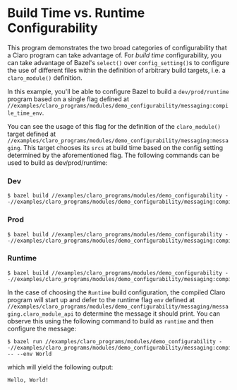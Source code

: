 # Build Time vs. Runtime Configurability

This program demonstrates the two broad categories of configurability that a Claro program can take advantage of. For
_build time_ configurability, you can take advantage of Bazel's `select()` over `config_setting()`s to configure the
use of different files within the definition of arbitrary build targets, i.e. a `claro_module()` definition.

In this example, you'll be able to configure Bazel to build a `dev/prod/runtime` program based on a single flag defined
at `//examples/claro_programs/modules/demo_configurability/messaging:compile_time_env`.

You can see the usage of this flag for the definition of the `claro_module()` target defined at
`//examples/claro_programs/modules/demo_configurability/messaging:messaging`. This target chooses its `srcs`
at build time based on the config setting determined by the aforementioned flag. The following commands can be used to
build as dev/prod/runtime:

### Dev

```commandline
$ bazel build //examples/claro_programs/modules/demo_configurability --//examples/claro_programs/modules/demo_configurability/messaging:compile_time_env=dev
```

### Prod

```commandline
$ bazel build //examples/claro_programs/modules/demo_configurability --//examples/claro_programs/modules/demo_configurability/messaging:compile_time_env=prod
```

### Runtime

```commandline
$ bazel build //examples/claro_programs/modules/demo_configurability --//examples/claro_programs/modules/demo_configurability/messaging:compile_time_env=runtime
```

In the case of choosing the `Runtime` build configuration, the compiled Claro program will start up and defer to the
runtime flag `env` defined at
`//examples/claro_programs/modules/demo_configurability/messaging/messaging.claro_module_api` to determine the
message it should print. You can observe this using the following command to build as `runtime` and then configure the
message:

```commandline
$ bazel run //examples/claro_programs/modules/demo_configurability --//examples/claro_programs/modules/demo_configurability/messaging:compile_time_env=runtime -- --env World
```

which will yield the following output:

```commandline
Hello, World!
```